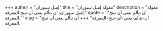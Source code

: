 +++
author = "إميل سيوران"
title = "مقولة إميل سيوران"
description = "مقولة إميل سيوران: أن تتألم يعني أن تنتج المعرفة."
quote = '''أن تتألم يعني أن تنتج المعرفة.'''
slug = "أن-تتألم-يعني-أن-تنتج-المعرفة"
+++
أن تتألم يعني أن تنتج المعرفة.
